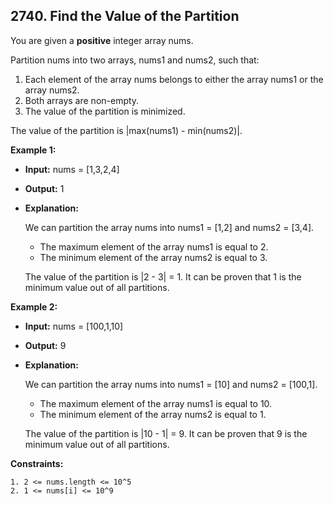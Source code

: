 ## 2740. Find the Value of the Partition

You are given a **positive** integer array nums.

Partition nums into two arrays, nums1 and nums2, such that:

1. Each element of the array nums belongs to either the array nums1 or the array nums2.
2. Both arrays are non-empty.
3. The value of the partition is minimized.

The value of the partition is |max(nums1) - min(nums2)|.

**Example 1:**

- **Input:** nums = [1,3,2,4]
- **Output:** 1
- **Explanation:**

  We can partition the array nums into nums1 = [1,2] and nums2 = [3,4].

  - The maximum element of the array nums1 is equal to 2.
  - The minimum element of the array nums2 is equal to 3.

  The value of the partition is |2 - 3| = 1.
  It can be proven that 1 is the minimum value out of all partitions.

**Example 2:**

- **Input:** nums = [100,1,10]
- **Output:** 9
- **Explanation:**

  We can partition the array nums into nums1 = [10] and nums2 = [100,1].

  - The maximum element of the array nums1 is equal to 10.
  - The minimum element of the array nums2 is equal to 1.

  The value of the partition is |10 - 1| = 9.
  It can be proven that 9 is the minimum value out of all partitions.

**Constraints:**

    1. 2 <= nums.length <= 10^5
    2. 1 <= nums[i] <= 10^9
